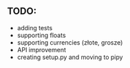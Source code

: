 TODO:
-----

- adding tests
- supporting floats
- supporting currencies (złote, grosze)
- API improvement
- creating setup.py and moving to pipy
